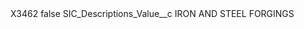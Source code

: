 <?xml version="1.0" encoding="UTF-8"?>
<CustomMetadata xmlns="http://soap.sforce.com/2006/04/metadata" xmlns:xsi="http://www.w3.org/2001/XMLSchema-instance" xmlns:xsd="http://www.w3.org/2001/XMLSchema">
    <label>X3462</label>
    <protected>false</protected>
    <values>
        <field>SIC_Descriptions_Value__c</field>
        <value xsi:type="xsd:string">IRON AND STEEL FORGINGS</value>
    </values>
</CustomMetadata>
